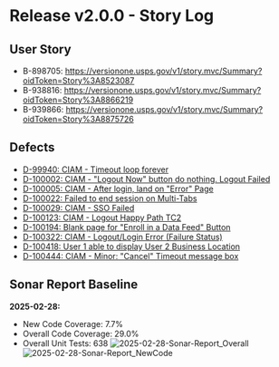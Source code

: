 # Release v2.0.0 - Story Log

## User Story
* B-898705: https://versionone.usps.gov/v1/story.mvc/Summary?oidToken=Story%3A8523087
* B-938816: https://versionone.usps.gov/v1/story.mvc/Summary?oidToken=Story%3A8866219
* B-939866: https://versionone.usps.gov/v1/story.mvc/Summary?oidToken=Story%3A8875726

## Defects
* [D-99940: CIAM - Timeout loop forever](https://versionone.usps.gov/v1/defect.mvc/Summary?oidToken=Defect%3A8841208)
* [D-100002: CIAM - "Logout Now" button do nothing. Logout Failed](https://versionone.usps.gov/v1/defect.mvc/Summary?oidToken=Defect%3A8847899)
* [D-100005: CIAM - After login, land on "Error" Page](https://versionone.usps.gov/v1/defect.mvc/Summary?oidToken=Defect%3A8848069)
* [D-100022: Failed to end session on Multi-Tabs](https://versionone.usps.gov/v1/defect.mvc/Summary?oidToken=Defect%3A8848976)
* [D-100029: CIAM - SSO Failed](https://versionone.usps.gov/v1/defect.mvc/Summary?oidToken=Defect%3A8849512)
* [D-100123: CIAM - Logout Happy Path TC2](https://versionone.usps.gov/v1/defect.mvc/Summary?oidToken=Defect%3A8855904)
* [D-100194: Blank page for "Enroll in a Data Feed" Button](https://versionone.usps.gov/v1/defect.mvc/Summary?oidToken=Defect%3A8859122)
* [D-100322: CIAM - Logout/Login Error (Failure Status)](https://versionone.usps.gov/v1/defect.mvc/Summary?oidToken=Defect%3A8867182)
* [D-100418: User 1 able to display User 2 Business Location](https://versionone.usps.gov/v1/defect.mvc/Summary?oidToken=Defect%3A8871174)
* [D-100444: CIAM - Minor: "Cancel" Timeout message box](https://versionone.usps.gov/v1/defect.mvc/Summary?oidToken=Defect%3A8872871)

## Sonar Report Baseline

**2025-02-28:**
* New Code Coverage: 7.7%
* Overall Code Coverage: 29.0%
* Overall Unit Tests: 638
![2025-02-28-Sonar-Report_Overall](https://github.usps.gov/vxqqk0/MyStory/assets/3011/bff5045f-c5c4-475a-8deb-039de40b8e07)
![2025-02-28-Sonar-Report_NewCode](https://github.usps.gov/vxqqk0/MyStory/assets/3011/e4895898-aa3e-42a8-af06-8ff93aa49849)


